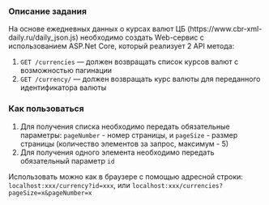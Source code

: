 <h3>Описание задания</h3>
На основе ежедневных данных о курсах валют ЦБ (https://www.cbr-xml-daily.ru/daily_json.js) необходимо создать Web-сервис с использованием ASP.Net Core, который реализует 2 API метода:

1. `GET /currencies` — должен возвращать список курсов валют с возможностью пагинации
2. `GET /currency/` — должен возвращать курс валюты для переданного идентификатора валюты

<h3>Как пользоваться</h3>

1. Для получения списка необходимо передать обязательные параметры: `pageNumber` - номер страницы, и `pageSize` - размер страницы (количество элементов за запрос, максимум - 5)
2. Для получения одного элемента необходимо передать обязательный параметр `id`

Использовать можно как в браузере с помощью адресной строки: `localhost:xxx/currency?id=xxx`, или `localhost:xxx/currencies?pageSize=x&pageNumber=x`
